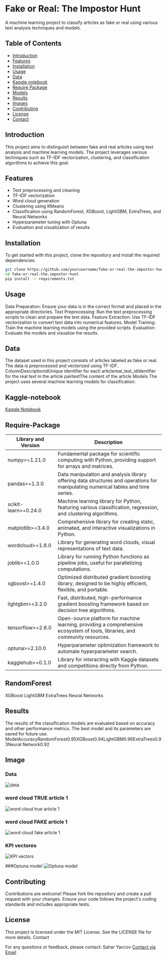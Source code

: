 # Fake or Real: The Impostor Hunt

A machine learning project to classify articles as fake or real using various text analysis techniques and models.

## Table of Contents

- [Introduction](#introduction)
- [Features](#features)
- [Installation](#installation)
- [Usage](#usage)
- [Data](#data)
- [Kaggle notebook](#Kaggle-notebook)
- [Require Package](#Require-Package)
- [Models](#models)
- [Results](#results)
- [Images](#Image)
- [Contributing](#contributing)
- [License](#license)
- [Contact](#contact)

## Introduction

This project aims to distinguish between fake and real articles using text analysis and machine learning models. The project leverages various techniques such as TF-IDF vectorization, clustering, and classification algorithms to achieve this goal.

## Features

- Text preprocessing and cleaning
- TF-IDF vectorization
- Word cloud generation
- Clustering using KMeans
- Classification using RandomForest, XGBoost, LightGBM, ExtraTrees, and Neural Networks
- Hyperparameter tuning with Optuna
- Evaluation and visualization of results

## Installation

To get started with this project, clone the repository and install the required dependencies:

```bash
git clone https://github.com/yourusername/fake-or-real-the-impostor-hunt.git
cd fake-or-real-the-impostor-hunt
pip install -r requirements.txt
```
## Usage

Data Preparation: Ensure your data is in the correct format and placed in the appropriate directories.
Text Preprocessing: Run the text preprocessing scripts to clean and prepare the text data.
Feature Extraction: Use TF-IDF vectorization to convert text data into numerical features.
Model Training: Train the machine learning models using the provided scripts.
Evaluation: Evaluate the models and visualize the results.

## Data
The dataset used in this project consists of articles labeled as fake or real. The data is preprocessed and vectorized using TF-IDF.
ColumnDescriptionidUnique identifier for each articlereal_text_idIdentifier for the real text in the article pairtextThe content of the article
Models
The project uses several machine learning models for classification:

## Kaggle-notebook
[Kaggle Notebook](https://www.kaggle.com/code/saharhaimyaccov/notebookcc02f1c748)
## Require-Package

| Library and Version | Description |
|---------------------|-------------|
| numpy>=1.21.0 | Fundamental package for scientific computing with Python, providing support for arrays and matrices. |
| pandas>=1.3.0 | Data manipulation and analysis library offering data structures and operations for manipulating numerical tables and time series. |
| scikit-learn>=0.24.0 | Machine learning library for Python, featuring various classification, regression, and clustering algorithms. |
| matplotlib>=3.4.0 | Comprehensive library for creating static, animated, and interactive visualizations in Python. |
| wordcloud>=1.8.0 | Library for generating word clouds, visual representations of text data. |
| joblib>=1.0.0 | Library for running Python functions as pipeline jobs, useful for parallelizing computations. |
| xgboost>=1.4.0 | Optimized distributed gradient boosting library, designed to be highly efficient, flexible, and portable. |
| lightgbm>=3.2.0 | Fast, distributed, high-performance gradient boosting framework based on decision tree algorithms. |
| tensorflow>=2.6.0 | Open-source platform for machine learning, providing a comprehensive ecosystem of tools, libraries, and community resources. |
| optuna>=2.10.0 | Hyperparameter optimization framework to automate hyperparameter search. |
| kagglehub>=0.1.0 | Library for interacting with Kaggle datasets and competitions directly from Python. |




## RandomForest
XGBoost
LightGBM
ExtraTrees
Neural Networks

## Results
The results of the classification models are evaluated based on accuracy and other performance metrics. The best model and its parameters are saved for future use.
ModelAccuracyRandomForest0.95XGBoost0.94LightGBM0.96ExtraTrees0.93Neural Network0.92

## Image

### Data
![data](https://github.com/user-attachments/assets/776996e3-1aab-473c-b329-ec22bfb617c3)

### word cloud TRUE article 1 
![word cloud true article 1](https://github.com/user-attachments/assets/8108583f-74d6-49cf-9e04-2c090be9376a)

### word cloud FAKE article 1 
![word cloud fake article 1](https://github.com/user-attachments/assets/a88c6c05-34b7-4f04-931b-16512a79127f)

### KPI vectores
![KPI vectors](https://github.com/user-attachments/assets/7a7d5fcc-520f-4726-aab9-74c39d5b477d)

###Optuna model
![Optuna model](https://github.com/user-attachments/assets/0670d72c-6738-4900-8a47-4182ae950456)


## Contributing
Contributions are welcome! Please fork the repository and create a pull request with your changes. Ensure your code follows the project's coding standards and includes appropriate tests.

## License
This project is licensed under the MIT License. See the LICENSE file for more details.
Contact



For any questions or feedback, please contact:
Sahar Yaccov
[Contact via Email](mailto:saharyaccov@gmail.com)
